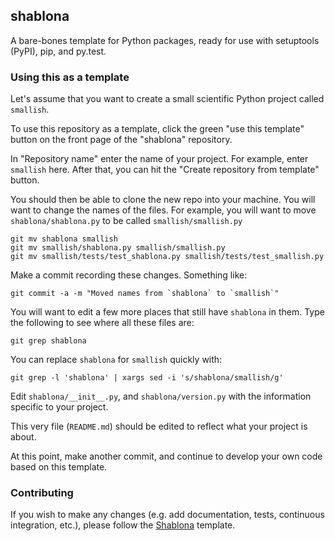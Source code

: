 ## shablona
A bare-bones template for Python packages, ready for use with setuptools (PyPI), pip, and py.test.

### Using this as a template
Let's assume that you want to create a small scientific Python project called `smallish`.

To use this repository as a template, click the green "use this template" button on the front page of the "shablona" repository.

In "Repository name" enter the name of your project. For example, enter `smallish` here. After that, you can hit the "Create repository from template" button.

You should then be able to clone the new repo into your machine. You will want to change the names of the files. For example, you will want to move `shablona/shablona.py` to be called `smallish/smallish.py`
```
git mv shablona smallish
git mv smallish/shablona.py smallish/smallish.py
git mv smallish/tests/test_shablona.py smallish/tests/test_smallish.py
```

Make a commit recording these changes. Something like:
```
git commit -a -m "Moved names from `shablona` to `smallish`"
```

You will want to edit a few more places that still have `shablona` in them. Type the following to see where all these files are:
```
git grep shablona
```

You can replace `shablona` for `smallish` quickly with:
```
git grep -l 'shablona' | xargs sed -i 's/shablona/smallish/g'
```

Edit `shablona/__init__.py`, and `shablona/version.py` with the information specific to your project.

This very file (`README.md`) should be edited to reflect what your project is about.

At this point, make another commit, and continue to develop your own code based on this template.


### Contributing
If you wish to make any changes (e.g. add documentation, tests, continuous integration, etc.), please follow the [Shablona](https://github.com/uwescience/shablona) template.